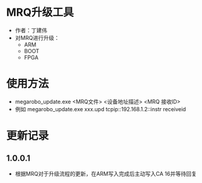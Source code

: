 # MRQ升级工具
* 作者：丁建伟
* 对MRQ进行升级：
  * ARM
  * BOOT
  * FPGA
  
# 使用方法
* megarobo_update.exe <MRQ文件> <设备地址描述> <MRQ 接收ID>
* 例如 megarobo_update.exe xxx.upd tcpip::192.168.1.2::instr receiveid

# 更新记录

## 1.0.0.1
  * 根据MRQ对于升级流程的更新，在ARM写入完成后主动写入CA 16并等待回复
